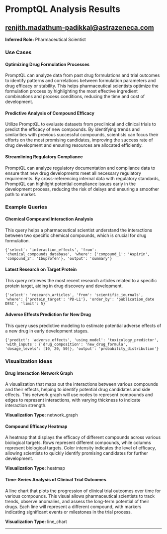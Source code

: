 # PromptQL Analysis Results

## renjith.madathum-padikkal@astrazeneca.com

**Inferred Role:** Pharmaceutical Scientist

### Use Cases

#### Optimizing Drug Formulation Processes
PromptQL can analyze data from past drug formulations and trial outcomes to identify patterns and correlations between formulation parameters and drug efficacy or stability. This helps pharmaceutical scientists optimize the formulation process by highlighting the most effective ingredient combinations and process conditions, reducing the time and cost of development.

#### Predictive Analysis of Compound Efficacy
Utilize PromptQL to evaluate datasets from preclinical and clinical trials to predict the efficacy of new compounds. By identifying trends and similarities with previous successful compounds, scientists can focus their efforts on the most promising candidates, improving the success rate of drug development and ensuring resources are allocated efficiently.

#### Streamlining Regulatory Compliance
PromptQL can analyze regulatory documentation and compliance data to ensure that new drug developments meet all necessary regulatory requirements. By cross-referencing internal data with regulatory standards, PromptQL can highlight potential compliance issues early in the development process, reducing the risk of delays and ensuring a smoother path to market.

### Example Queries

#### Chemical Compound Interaction Analysis
This query helps a pharmaceutical scientist understand the interactions between two specific chemical compounds, which is crucial for drug formulation.

```
{'select': 'interaction_effects', 'from': 'chemical_compounds_database', 'where': {'compound_1': 'Aspirin', 'compound_2': 'Ibuprofen'}, 'output': 'summary'}
```

#### Latest Research on Target Protein
This query retrieves the most recent research articles related to a specific protein target, aiding in drug discovery and development.

```
{'select': 'research_articles', 'from': 'scientific_journals', 'where': {'protein_target': 'PD-L1'}, 'order_by': 'publication_date DESC', 'limit': 5}
```

#### Adverse Effects Prediction for New Drug
This query uses predictive modeling to estimate potential adverse effects of a new drug in early development stages.

```
{'predict': 'adverse_effects', 'using_model': 'toxicology_predictor', 'with_inputs': {'drug_composition': 'new_drug_formula', 'dosage_levels': [10, 20, 50]}, 'output': 'probability_distribution'}
```

### Visualization Ideas

#### Drug Interaction Network Graph
A visualization that maps out the interactions between various compounds and their effects, helping to identify potential drug candidates and side effects. This network graph will use nodes to represent compounds and edges to represent interactions, with varying thickness to indicate interaction strength.

**Visualization Type:** network_graph

#### Compound Efficacy Heatmap
A heatmap that displays the efficacy of different compounds across various biological targets. Rows represent different compounds, while columns represent biological targets. Color intensity indicates the level of efficacy, allowing scientists to quickly identify promising candidates for further development.

**Visualization Type:** heatmap

#### Time-Series Analysis of Clinical Trial Outcomes
A line chart that plots the progression of clinical trial outcomes over time for various compounds. This visual allows pharmaceutical scientists to track trends, observe anomalies, and assess the long-term potential of their drugs. Each line will represent a different compound, with markers indicating significant events or milestones in the trial process.

**Visualization Type:** line_chart

---

